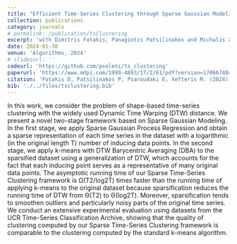 ```yaml
---
title: "Efficient Time-Series Clustering through Sparse Gaussian Modeling"
collection: publications
category: journals
# permalink: /publication/tsClustering
excerpt: 'with Dimitris Fotakis, Panagiotis Patsilinakos and Michalis Xefteris'
date: 2024-01-30
venue: 'Algorithms, 2024'
# slidesurl: ''
codeurl: 'https://github.com/pseleni/ts_clustering'
paperurl: 'https://www.mdpi.com/1999-4893/17/2/61/pdf?version=1706674843'
citation: 'Fotakis D, Patsilinakos P, Psaroudaki E, Xefteris M. (2024). &quot;Efficient Time-Series Clustering through Sparse Gaussian Modeling.&quot; <i>Algorithms.</i> 17(2):61. https://doi.org/10.3390/a17020061'
bib: './../files/tsclustering.bib'
---
```


In this work, we consider the problem of shape-based time-series clustering with the widely used Dynamic Time Warping (DTW) distance. We present a novel two-stage framework based on Sparse Gaussian Modeling. In the first stage, we apply Sparse Gaussian Process Regression and obtain a sparse representation of each time series in the dataset with a logarithmic (in the original length T) number of inducing data points. In the second stage, we apply k-means with DTW Barycentric Averaging (DBA) to the sparsified dataset using a generalization of DTW, which accounts for the fact that each inducing point serves as a representative of many original data points. The asymptotic running time of our Sparse Time-Series Clustering framework is Ω(T2/log2T) times faster than the running time of applying k-means to the original dataset because sparsification reduces the running time of DTW from Θ(T2) to Θ(log2T). Moreover, sparsification tends to smoothen outliers and particularly noisy parts of the original time series. We conduct an extensive experimental evaluation using datasets from the UCR Time-Series Classification Archive, showing that the quality of clustering computed by our Sparse Time-Series Clustering framework is comparable to the clustering computed by the standard k-means algorithm.